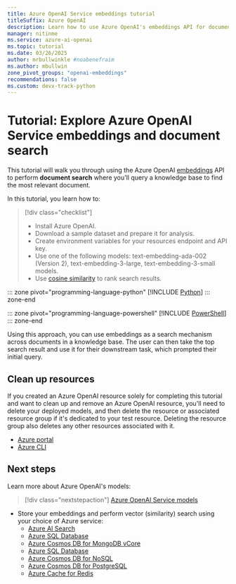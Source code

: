 ```yaml
---
title: Azure OpenAI Service embeddings tutorial
titleSuffix: Azure OpenAI
description: Learn how to use Azure OpenAI's embeddings API for document search with the BillSum dataset
manager: nitinme
ms.service: azure-ai-openai
ms.topic: tutorial
ms.date: 03/26/2025
author: mrbullwinkle #noabenefraim
ms.author: mbullwin
zone_pivot_groups: "openai-embeddings"
recommendations: false
ms.custom: devx-track-python
---
```


# Tutorial: Explore Azure OpenAI Service embeddings and document search

This tutorial will walk you through using the Azure OpenAI [embeddings](../concepts/understand-embeddings.md) API to perform **document search** where you'll query a knowledge base to find the most relevant document.

In this tutorial, you learn how to:

> [!div class="checklist"]
> * Install Azure OpenAI.
> * Download a sample dataset and prepare it for analysis.
> * Create environment variables for your resources endpoint and API key.
> * Use one of the following models: text-embedding-ada-002 (Version 2), text-embedding-3-large, text-embedding-3-small  models.
> * Use [cosine similarity](../concepts/understand-embeddings.md) to rank search results.
 
::: zone pivot="programming-language-python"
[!INCLUDE [Python](../includes/embeddings-python.md)]
::: zone-end

::: zone pivot="programming-language-powershell"
[!INCLUDE [PowerShell](../includes/embeddings-powershell.md)]
::: zone-end

Using this approach, you can use embeddings as a search mechanism across documents in a knowledge base. The user can then take the top search result and use it for their downstream task, which prompted their initial query.

## Clean up resources

If you created an Azure OpenAI resource solely for completing this tutorial and want to clean up and remove an Azure OpenAI resource, you'll need to delete your deployed models, and then delete the resource or associated resource group if it's dedicated to your test resource. Deleting the resource group also deletes any other resources associated with it.

- [Azure portal](../../multi-service-resource.md?pivots=azportal#clean-up-resources)
- [Azure CLI](../../multi-service-resource.md?pivots=azcli#clean-up-resources)

## Next steps

Learn more about Azure OpenAI's models:
> [!div class="nextstepaction"]
> [Azure OpenAI Service models](../concepts/models.md)
* Store your embeddings and perform vector (similarity) search using your choice of Azure service:
  * [Azure AI Search](/azure/search/vector-search-overview)
  * [Azure SQL Database](/azure/azure-sql/database/ai-artificial-intelligence-intelligent-applications?view=azuresql&preserve-view=true#vector-search)
  * [Azure Cosmos DB for MongoDB vCore](/azure/cosmos-db/mongodb/vcore/vector-search)
  * [Azure SQL Database](/azure/azure-sql/database/ai-artificial-intelligence-intelligent-applications?view=azuresql&preserve-view=true#vector-search)
  * [Azure Cosmos DB for NoSQL](/azure/cosmos-db/vector-search)
  * [Azure Cosmos DB for PostgreSQL](/azure/cosmos-db/postgresql/howto-use-pgvector)
  * [Azure Cache for Redis](/azure/azure-cache-for-redis/cache-tutorial-vector-similarity)

